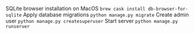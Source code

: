 
SQLite browser installation on MacOS `brew cask install db-browser-for-sqlite`
Apply database migrations `python manage.py migrate`
Create admin user `python manage.py createsuperuser`
Start server `python manage.py runserver`
